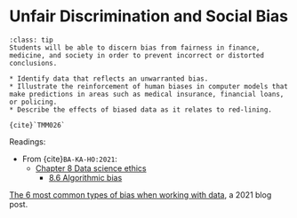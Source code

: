 # Unfair Discrimination and Social Bias

```{admonition} Learning Outcome
:class: tip
Students will be able to discern bias from fairness in finance, medicine, and society in order to prevent incorrect or distorted conclusions.
```

```{admonition} Sample Tasks
* Identify data that reflects an unwarranted bias.
* Illustrate the reinforcement of human biases in computer models that make predictions in areas such as medical insurance, financial loans, or policing.
* Describe the effects of biased data as it relates to red-lining.

{cite}`TMM026`
```
Readings:
* From {cite}`BA-KA-HO:2021`:
  - [Chapter 8 Data science ethics](https://mdsr-book.github.io/mdsr2e/ch-ethics.html)
    * [8.6 Algorithmic bias](https://mdsr-book.github.io/mdsr2e/ch-ethics.html#algorithmic-bias)

[The 6 most common types of bias when working with data](https://www.metabase.com/blog/6-most-common-type-of-data-bias-in-data-analysis), a 2021 blog post.


